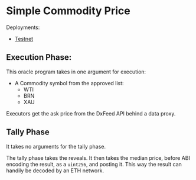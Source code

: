 # Simple Commodity Price

Deployments:
- [Testnet](https://testnet.explorer.seda.xyz/oracle-programs/1434bbb580db612a8de085e1c24d4db2984268ad9bd3c99352dc2b077f674cad)
<!-- - [Mainnet](https://mainnet.explorer.seda.xyz/oracle-programs/ae31c9c4026d259cabab6df4e012f4837175fa27572c49e313337516f971772a) -->

## Execution Phase:

This oracle program takes in one argument for execution:
- A Commodity symbol from the approved list:
  - WTI
  - BRN
  - XAU

Executors get the ask price from the DxFeed API behind a data proxy.

## Tally Phase

It takes no arguments for the tally phase.

The tally phase takes the reveals.
It then takes the median price, before ABI encoding the result, as a `uint256`, and posting it.
This way the result can handily be decoded by an ETH network.